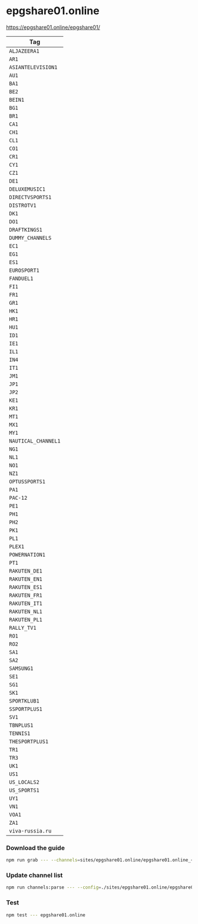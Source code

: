 # epgshare01.online

https://epgshare01.online/epgshare01/

| Tag                 |
| ------------------- |
| `ALJAZEERA1`        |
| `AR1`               |
| `ASIANTELEVISION1`  |
| `AU1`               |
| `BA1`               |
| `BE2`               |
| `BEIN1`             |
| `BG1`               |
| `BR1`               |
| `CA1`               |
| `CH1`               |
| `CL1`               |
| `CO1`               |
| `CR1`               |
| `CY1`               |
| `CZ1`               |
| `DE1`               |
| `DELUXEMUSIC1`      |
| `DIRECTVSPORTS1`    |
| `DISTROTV1`         |
| `DK1`               |
| `DO1`               |
| `DRAFTKINGS1`       |
| `DUMMY_CHANNELS`    |
| `EC1`               |
| `EG1`               |
| `ES1`               |
| `EUROSPORT1`        |
| `FANDUEL1`          |
| `FI1`               |
| `FR1`               |
| `GR1`               |
| `HK1`               |
| `HR1`               |
| `HU1`               |
| `ID1`               |
| `IE1`               |
| `IL1`               |
| `IN4`               |
| `IT1`               |
| `JM1`               |
| `JP1`               |
| `JP2`               |
| `KE1`               |
| `KR1`               |
| `MT1`               |
| `MX1`               |
| `MY1`               |
| `NAUTICAL_CHANNEL1` |
| `NG1`               |
| `NL1`               |
| `NO1`               |
| `NZ1`               |
| `OPTUSSPORTS1`      |
| `PA1`               |
| `PAC-12`            |
| `PE1`               |
| `PH1`               |
| `PH2`               |
| `PK1`               |
| `PL1`               |
| `PLEX1`             |
| `POWERNATION1`      |
| `PT1`               |
| `RAKUTEN_DE1`       |
| `RAKUTEN_EN1`       |
| `RAKUTEN_ES1`       |
| `RAKUTEN_FR1`       |
| `RAKUTEN_IT1`       |
| `RAKUTEN_NL1`       |
| `RAKUTEN_PL1`       |
| `RALLY_TV1`         |
| `RO1`               |
| `RO2`               |
| `SA1`               |
| `SA2`               |
| `SAMSUNG1`          |
| `SE1`               |
| `SG1`               |
| `SK1`               |
| `SPORTKLUB1`        |
| `SSPORTPLUS1`       |
| `SV1`               |
| `TBNPLUS1`          |
| `TENNIS1`           |
| `THESPORTPLUS1`     |
| `TR1`               |
| `TR3`               |
| `UK1`               |
| `US1`               |
| `US_LOCALS2`        |
| `US_SPORTS1`        |
| `UY1`               |
| `VN1`               |
| `VOA1`              |
| `ZA1`               |
| `viva-russia.ru`    |

### Download the guide

```sh
npm run grab --- --channels=sites/epgshare01.online/epgshare01.online_<TAG>.channels.xml
```

### Update channel list

```sh
npm run channels:parse --- --config=./sites/epgshare01.online/epgshare01.online.config.js --output=./sites/epgshare01.online/epgshare01.online_<TAG>.channels.xml --set=tag:<TAG>
```

### Test

```sh
npm test --- epgshare01.online
```
